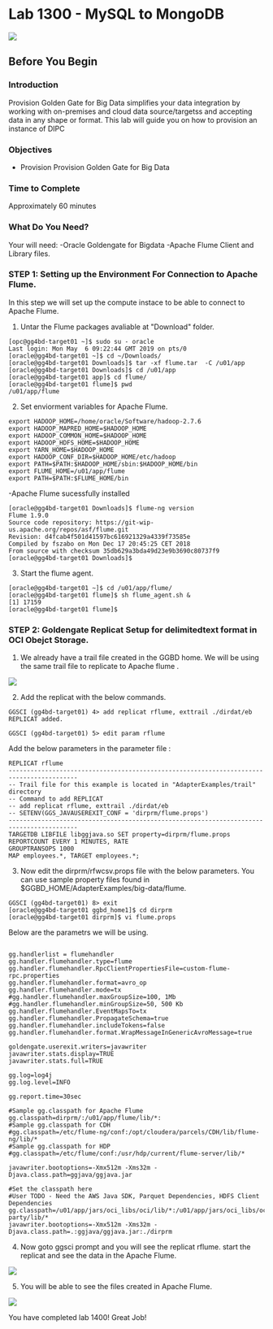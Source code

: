# Lab 1300 -  MySQL to MongoDB
![](images/100/image100_0.png)


## Before You Begin

### Introduction
Provision Golden Gate for Big Data simplifies your data integration by working with on-premises and cloud data source/targetss and accepting data in any shape or format. This lab will guide you on how to provision an instance of DIPC

### Objectives
- Provision Provision Golden Gate for Big Data 

### Time to Complete
Approximately 60 minutes

### What Do You Need?
Your will need:
-Oracle Goldengate for Bigdata
-Apache Flume Client and Library files.


### STEP 1: Setting up the Environment For Connection to Apache Flume.
    
In this step we will set up the compute instace to be able to connect to  Apache Flume.  

1. Untar the Flume packages avaliable at "Download" folder.

```
[opc@gg4bd-target01 ~]$ sudo su - oracle
Last login: Mon May  6 09:22:44 GMT 2019 on pts/0
[oracle@gg4bd-target01 ~]$ cd ~/Downloads/
[oracle@gg4bd-target01 Downloads]$ tar -xf flume.tar  -C /u01/app
[oracle@gg4bd-target01 Downloads]$ cd /u01/app
[oracle@gg4bd-target01 app]$ cd flume/
[oracle@gg4bd-target01 flume]$ pwd
/u01/app/flume
```

2. Set enviorment variables for Apache Flume.

```
export HADOOP_HOME=/home/oracle/Software/hadoop-2.7.6
export HADOOP_MAPRED_HOME=$HADOOP_HOME
export HADOOP_COMMON_HOME=$HADOOP_HOME
export HADOOP_HDFS_HOME=$HADOOP_HOME
export YARN_HOME=$HADOOP_HOME
export HADOOP_CONF_DIR=$HADOOP_HOME/etc/hadoop
export PATH=$PATH:$HADOOP_HOME/sbin:$HADOOP_HOME/bin
export FLUME_HOME=/u01/app/flume
export PATH=$PATH:$FLUME_HOME/bin
```

-Apache Flume sucessfully installed
```
[oracle@gg4bd-target01 Downloads]$ flume-ng version
Flume 1.9.0
Source code repository: https://git-wip-us.apache.org/repos/asf/flume.git
Revision: d4fcab4f501d41597bc616921329a4339f73585e
Compiled by fszabo on Mon Dec 17 20:45:25 CET 2018
From source with checksum 35db629a3bda49d23e9b3690c80737f9
[oracle@gg4bd-target01 Downloads]$

```

3. Start the flume agent.

```
[oracle@gg4bd-target01 ~]$ cd /u01/app/flume/
[oracle@gg4bd-target01 flume]$ sh flume_agent.sh &
[1] 17159
[oracle@gg4bd-target01 flume]$ 
```


### STEP 2: Goldengate Replicat Setup for delimitedtext format in OCI Obejct Storage.

1. We already have a trail file created in the GGBD home. We will be using the same trail file to replicate to Apache flume .

![](images/500/image100_1.png)


2. Add the replicat with the below commands.

```
GGSCI (gg4bd-target01) 4> add replicat rflume, exttrail ./dirdat/eb
REPLICAT added.

GGSCI (gg4bd-target01) 5> edit param rflume
```

Add the below parameters in the parameter file :
```
REPLICAT rflume
-----------------------------------------------------------------------------------------
-- Trail file for this example is located in "AdapterExamples/trail" directory
-- Command to add REPLICAT
-- add replicat rflume, exttrail ./dirdat/eb
-- SETENV(GGS_JAVAUSEREXIT_CONF = 'dirprm/flume.props')
-----------------------------------------------------------------------------------------
TARGETDB LIBFILE libggjava.so SET property=dirprm/flume.props
REPORTCOUNT EVERY 1 MINUTES, RATE
GROUPTRANSOPS 1000
MAP employees.*, TARGET employees.*;
```

3. Now edit the dirprm/rfwcsv.props file with the below parameters. You can use sample property files found in $GGBD_HOME/AdapterExamples/big-data/flume.

```
GGSCI (gg4bd-target01) 8> exit
[oracle@gg4bd-target01 ggbd_home1]$ cd dirprm
[oracle@gg4bd-target01 dirprm]$ vi flume.props
```

Below are the parametrs we will be using.

```

gg.handlerlist = flumehandler
gg.handler.flumehandler.type=flume
gg.handler.flumehandler.RpcClientPropertiesFile=custom-flume-rpc.properties
gg.handler.flumehandler.format=avro_op
gg.handler.flumehandler.mode=tx
#gg.handler.flumehandler.maxGroupSize=100, 1Mb
#gg.handler.flumehandler.minGroupSize=50, 500 Kb
gg.handler.flumehandler.EventMapsTo=tx
gg.handler.flumehandler.PropagateSchema=true
gg.handler.flumehandler.includeTokens=false
gg.handler.flumehandler.format.WrapMessageInGenericAvroMessage=true

goldengate.userexit.writers=javawriter
javawriter.stats.display=TRUE
javawriter.stats.full=TRUE

gg.log=log4j
gg.log.level=INFO

gg.report.time=30sec

#Sample gg.classpath for Apache Flume
gg.classpath=dirprm/:/u01/app/flume/lib/*:
#Sample gg.classpath for CDH
#gg.classpath=/etc/flume-ng/conf:/opt/cloudera/parcels/CDH/lib/flume-ng/lib/*
#Sample gg.classpath for HDP
#gg.classpath=/etc/flume/conf:/usr/hdp/current/flume-server/lib/*

javawriter.bootoptions=-Xmx512m -Xms32m -Djava.class.path=ggjava/ggjava.jar

#Set the classpath here
#User TODO - Need the AWS Java SDK, Parquet Dependencies, HDFS Client Dependencies
gg.classpath=/u01/app/jars/oci_libs/oci/lib/*:/u01/app/jars/oci_libs/oci/third-party/lib/*
javawriter.bootoptions=-Xmx512m -Xms32m -Djava.class.path=.:ggjava/ggjava.jar:./dirprm
```

4. Now goto ggsci prompt and you will see the replicat rflume. start the replicat and see the data in the Apache Flume.

![](images/1400/Lab_1400_1.JPG)

5. You will be able to see the files created in Apache Flume.

![](images/1400/Lab_1400_2.JPG)


You have completed lab 1400! Great Job!